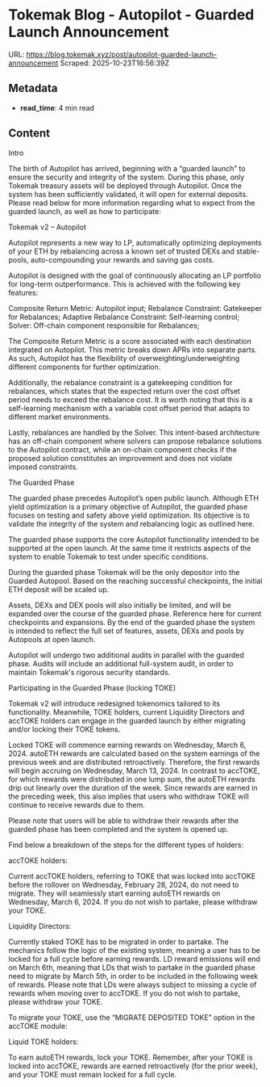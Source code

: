 # Tokemak Blog - Autopilot - Guarded Launch Announcement

URL: https://blog.tokemak.xyz/post/autopilot-guarded-launch-announcement
Scraped: 2025-10-23T16:56:39Z

## Metadata

- **read_time**: 4 min read

## Content

Intro

The birth of Autopilot has arrived, beginning with a “guarded launch” to ensure the security and integrity of the system. During this phase, only Tokemak treasury assets will be deployed through Autopilot. Once the system has been sufficiently validated, it will open for external deposits. Please read below for more information regarding what to expect from the guarded launch, as well as how to participate:

Tokemak v2 – Autopilot

Autopilot represents a new way to LP, automatically optimizing deployments of your ETH by rebalancing across a known set of trusted DEXs and stable-pools, auto-compounding your rewards and saving gas costs.

Autopilot is designed with the goal of continuously allocating an LP portfolio for long-term outperformance. This is achieved with the following key features:



Composite Return Metric: Autopilot input;
Rebalance Constraint: Gatekeeper for Rebalances;
Adaptive Rebalance Constraint: Self-learning control;
Solver: Off-chain component responsible for Rebalances;


The Composite Return Metric is a score associated with each destination integrated on Autopilot. This metric breaks down APRs into separate parts. As such, Autopilot has the flexibility of overweighting/underweighting different components for further optimization.

Additionally, the rebalance constraint is a gatekeeping condition for rebalances, which states that the expected return over the cost offset period needs to exceed the rebalance cost. It is worth noting that this is a self-learning mechanism with a variable cost offset period that adapts to different market environments.

Lastly, rebalances are handled by the Solver. This intent-based architecture has an off-chain component where solvers can propose rebalance solutions to the Autopilot contract, while an on-chain component checks if the proposed solution constitutes an improvement and does not violate imposed constraints.

The Guarded Phase

The guarded phase precedes Autopilot’s open public launch. Although ETH yield optimization is a primary objective of Autopilot, the guarded phase focuses on testing and safety above yield optimization. Its objective is to validate the integrity of the system and rebalancing logic as outlined here.

The guarded phase supports the core Autopilot functionality intended to be supported at the open launch. At the same time it restricts aspects of the system to enable Tokemak to test under specific conditions.

During the guarded phase Tokemak will be the only depositor into the Guarded Autopool. Based on the reaching successful checkpoints, the initial ETH deposit will be scaled up.

Assets, DEXs and DEX pools will also initially be limited, and will be expanded over the course of the guarded phase. Reference here for current checkpoints and expansions. By the end of the guarded phase the system is intended to reflect the full set of features, assets, DEXs and pools by Autopools at open launch.

Autopilot will undergo two additional audits in parallel with the guarded phase. Audits will include an additional full-system audit, in order to maintain Tokemak's rigorous security standards.

Participating in the Guarded Phase (locking TOKE)

Tokemak v2 will introduce redesigned tokenomics tailored to its functionality. Meanwhile, TOKE holders, current Liquidity Directors and accTOKE holders can engage in the guarded launch by either migrating and/or locking their TOKE tokens.

Locked TOKE will commence earning rewards on Wednesday, March 6, 2024. autoETH rewards are calculated based on the system earnings of the previous week and are distributed retroactively. Therefore, the first rewards will begin accruing on Wednesday, March 13, 2024. In contrast to accTOKE, for which rewards were distributed in one lump sum, the autoETH rewards drip out linearly over the duration of the week. Since rewards are earned in the preceding week, this also implies that users who withdraw TOKE will continue to receive rewards due to them.

Please note that users will be able to withdraw their rewards after the guarded phase has been completed and the system is opened up.

Find below a breakdown of the steps for the different types of holders:


accTOKE holders:

Current accTOKE holders, referring to TOKE that was locked into accTOKE before the rollover on Wednesday, February 28, 2024, do not need to migrate. They will seamlessly start earning autoETH rewards on Wednesday, March 6, 2024. If you do not wish to partake, please withdraw your TOKE.

Liquidity Directors:

Currently staked TOKE has to be migrated in order to partake. The mechanics follow the logic of the existing system, meaning a user has to be locked for a full cycle before earning rewards. LD reward emissions will end on March 6th, meaning that LDs that wish to partake in the guarded phase need to migrate by March 5th, in order to be included in the following week of rewards. Please note that LDs were always subject to missing a cycle of rewards when moving over to accTOKE. If you do not wish to partake, please withdraw your TOKE.


To migrate your TOKE, use the “MIGRATE DEPOSITED TOKE” option in the accTOKE module:

Liquid TOKE holders:

To earn autoETH rewards, lock your TOKE. Remember, after your TOKE is locked into accTOKE, rewards are earned retroactively (for the prior week), and your TOKE must remain locked for a full cycle.

‍